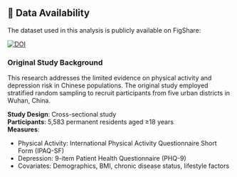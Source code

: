 
## 📁 Data Availability

The dataset used in this analysis is publicly available on FigShare:

[![DOI](https://img.shields.io/badge/DOI-10.6084/m9.figshare.22689049-blue)](https://figshare.com/articles/dataset/Data_Sheet_1_The_relationship_between_physical_activity_and_depression_among_community-dwelling_adults_in_Wuhan_China_ZIP/22689049)

### Original Study Background
This research addresses the limited evidence on physical activity and depression risk in Chinese populations. The original study employed stratified random sampling to recruit participants from five urban districts in Wuhan, China.

**Study Design**: Cross-sectional study  
**Participants**: 5,583 permanent residents aged ≥18 years  
**Measures**: 
- Physical Activity: International Physical Activity Questionnaire Short Form (IPAQ-SF)
- Depression: 9-item Patient Health Questionnaire (PHQ-9)
- Covariates: Demographics, BMI, chronic disease status, lifestyle factors
